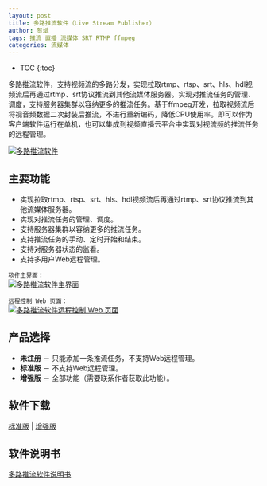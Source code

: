```yaml
---
layout: post
title: 多路推流软件（Live Stream Publisher）
author: 贺斌
tags: 推流 直播 流媒体 SRT RTMP ffmpeg
categories: 流媒体
---
```


* TOC
{:toc}

多路推流软件，支持视频流的多路分发，实现拉取rtmp、rtsp、srt、hls、hdl视频流后再通过rtmp、srt协议推流到其他流媒体服务器。实现对推流任务的管理、调度，支持服务器集群以容纳更多的推流任务。基于ffmpeg开发，拉取视频流后将视音频数据二次封装后推流，不进行重新编码，降低CPU使用率。即可以作为客户端软件运行在单机，也可以集成到视频直播云平台中实现对视流频的推流任务的远程管理。

<a data-fancybox="gallery" href="{{'/LiveStreamPublisher.png' | prepend: site.imgrepo }}">
    <img src="{{'/small/LiveStreamPublisher.jpg' | prepend: site.imgrepo }}" alt="多路推流软件" />
</a>

## 主要功能

- 实现拉取rtmp、rtsp、srt、hls、hdl视频流后再通过rtmp、srt协议推流到其他流媒体服务器。 
- 实现对推流任务的管理、调度。 
- 支持服务器集群以容纳更多的推流任务。 
- 支持推流任务的手动、定时开始和结束。 
- 支持对服务器状态的监看。 
- 支持多用户Web远程管理。

`软件主界面：`<br/>
<a data-fancybox="gallery" href="{{'/LiveStreamPublisher-Server.png' | prepend: site.imgrepo }}">
    <img src="{{'/small/LiveStreamPublisher-Server.jpg' | prepend: site.imgrepo }}" alt="多路推流软件主界面" />
</a>

`远程控制 Web 页面：`<br/>
<a data-fancybox="gallery" href="{{'/LiveStreamPublisher-Remote.png' | prepend: site.imgrepo }}">
    <img src="{{'/small/LiveStreamPublisher-Remote.jpg' | prepend: site.imgrepo }}" alt="多路推流软件远程控制 Web 页面" />
</a>


## 产品选择

- **未注册** － 只能添加一条推流任务，不支持Web远程管理。
- **标准版** － 不支持Web远程管理。
- **增强版** － 全部功能（需要联系作者获取此功能）。

## 软件下载

<a href="javascript:alert('请联系作者！');">标准版</a> \| <a href="javascript:alert('请联系作者！');">增强版</a> 

## 软件说明书

[多路推流软件说明书](/docs/live-stream-publisher-help)

